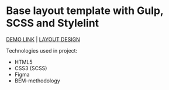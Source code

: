 # Base layout template with Gulp, SCSS and Stylelint

  [DEMO LINK](https://kostyasabada.github.io/Luna/) | [LAYOUT DESIGN](https://www.figma.com/file/5jdcVOv7NiA0l0HGfqEyHC/%E2%84%9611-(kickstarter)-(Copy)?node-id=0%3A1)
    
Technologies used in project:

- HTML5
- CSS3 (SCSS)
- Figma
- BEM-methodology
